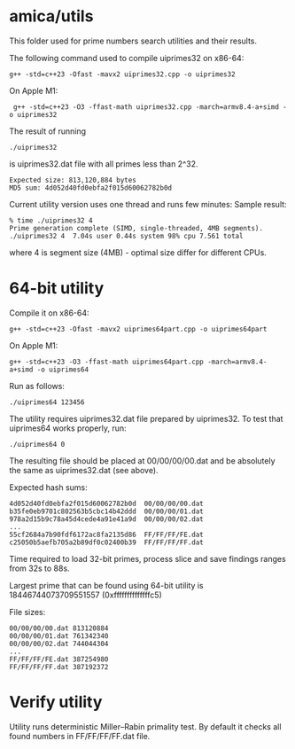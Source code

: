 # amica/utils
This folder used for prime numbers search utilities and their results.

The following command used to compile uiprimes32 on x86-64:

    g++ -std=c++23 -Ofast -mavx2 uiprimes32.cpp -o uiprimes32

On Apple M1:

     g++ -std=c++23 -O3 -ffast-math uiprimes32.cpp -march=armv8.4-a+simd -o uiprimes32

The result of running

    ./uiprimes32

is uiprimes32.dat file with all primes less than 2^32.

    Expected size: 813,120,884 bytes
    MD5 sum: 4d052d40fd0ebfa2f015d60062782b0d

Current utility version uses one thread and runs few minutes:
Sample result:

    % time ./uiprimes32 4
    Prime generation complete (SIMD, single-threaded, 4MB segments).
    ./uiprimes32 4  7.04s user 0.44s system 98% cpu 7.561 total

where 4 is segment size (4MB) - optimal size differ for different CPUs.

64-bit utility
==============

Compile it on x86-64:

    g++ -std=c++23 -Ofast -mavx2 uiprimes64part.cpp -o uiprimes64part

On Apple M1:

    g++ -std=c++23 -O3 -ffast-math uiprimes64part.cpp -march=armv8.4-a+simd -o uiprimes64

Run as follows:

    ./uiprimes64 123456

The utility requires uiprimes32.dat file prepared by uiprimes32.
To test that uiprimes64 works properly, run:

    ./uiprimes64 0
    
The resulting file should be placed at 00/00/00/00.dat and be absolutely the same as uiprimes32.dat (see above).

Expected hash sums:

    4d052d40fd0ebfa2f015d60062782b0d  00/00/00/00.dat
    b35fe0eb9701c802563b5cbc14b42ddd  00/00/00/01.dat
    978a2d15b9c78a45d4cede4a91e41a9d  00/00/00/02.dat
    ...
    55cf2684a7b90fdf6172ac8fa2135d86  FF/FF/FF/FE.dat
    c25050b5aefb705a2b89df0c02400b39  FF/FF/FF/FF.dat

Time required to load 32-bit primes, process slice and save findings ranges from 32s to 88s.

Largest prime that can be found using 64-bit utility is 18446744073709551557 (0xffffffffffffffc5)

File sizes:

    00/00/00/00.dat 813120884
    00/00/00/01.dat 761342340
    00/00/00/02.dat 744044304
    ...
    FF/FF/FF/FE.dat 387254980
    FF/FF/FF/FF.dat 387192372


Verify utility
==============

Utility runs deterministic Miller–Rabin primality test.
By default it checks all found numbers in FF/FF/FF/FF.dat file.